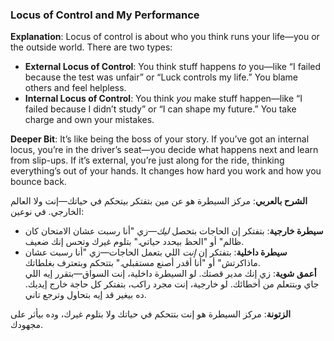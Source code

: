 ### Locus of Control and My Performance 

**Explanation**: Locus of control is about who you think runs your life—you or the outside world. There are two types:

- **External Locus of Control**: You think stuff happens _to_ you—like “I failed because the test was unfair” or “Luck controls my life.” You blame others and feel helpless.
- **Internal Locus of Control**: You think _you_ make stuff happen—like “I failed because I didn’t study” or “I can shape my future.” You take charge and own your mistakes.

**Deeper Bit**: It’s like being the boss of your story. If you’ve got an internal locus, you’re in the driver’s seat—you decide what happens next and learn from slip-ups. If it’s external, you’re just along for the ride, thinking everything’s out of your hands. It changes how hard you work and how you bounce back.

**الشرح بالعربي**: مركز السيطرة هو عن مين بتفتكر بيتحكم في حياتك—إنت ولا العالم الخارجي. في نوعين:

- **سيطرة خارجية**: بتفتكر إن الحاجات بتحصل _ليك_—زي "أنا رسبت عشان الامتحان كان ظالم" أو "الحظ بيحدد حياتي." بتلوم غيرك وتحس إنك ضعيف.
- **سيطرة داخلية**: بتفتكر إن _إنت_ اللي بتعمل الحاجات—زي "أنا رسبت عشان ماذاكرتش" أو "أنا أقدر أصنع مستقبلي." بتتحكم وبتعترف بغلطاتك.  
    **أعمق شوية**: زي إنك مدير قصتك. لو السيطرة داخلية، إنت السواق—بتقرر إيه اللي جاي وبتتعلم من أخطائك. لو خارجية، إنت مجرد راكب، بتفتكر كل حاجة خارج إيديك. ده بيغير قد إيه بتحاول وترجع تاني.

**الزتونة**: مركز السيطرة هو إنت بتتحكم في حياتك ولا بتلوم غيرك، وده بيأثر على مجهودك.